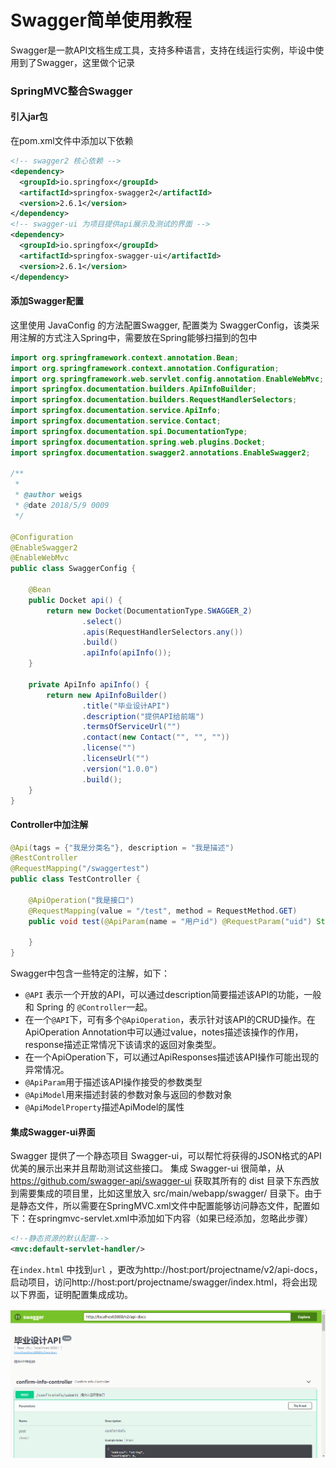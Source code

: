 # Swagger简单使用教程

Swagger是一款API文档生成工具，支持多种语言，支持在线运行实例，毕设中使用到了Swagger，这里做个记录

### SpringMVC整合Swagger

#### 引入jar包

在pom.xml文件中添加以下依赖

```xml
<!-- swagger2 核心依赖 -->
<dependency>
  <groupId>io.springfox</groupId>
  <artifactId>springfox-swagger2</artifactId>
  <version>2.6.1</version>
</dependency>
<!-- swagger-ui 为项目提供api展示及测试的界面 -->
<dependency>
  <groupId>io.springfox</groupId>
  <artifactId>springfox-swagger-ui</artifactId>
  <version>2.6.1</version>
</dependency>
```



#### 添加Swagger配置

这里使用 JavaConfig 的方法配置Swagger, 配置类为 SwaggerConfig，该类采用注解的方式注入Spring中，需要放在Spring能够扫描到的包中

```java
import org.springframework.context.annotation.Bean;
import org.springframework.context.annotation.Configuration;
import org.springframework.web.servlet.config.annotation.EnableWebMvc;
import springfox.documentation.builders.ApiInfoBuilder;
import springfox.documentation.builders.RequestHandlerSelectors;
import springfox.documentation.service.ApiInfo;
import springfox.documentation.service.Contact;
import springfox.documentation.spi.DocumentationType;
import springfox.documentation.spring.web.plugins.Docket;
import springfox.documentation.swagger2.annotations.EnableSwagger2;

/**
 *
 * @author weigs
 * @date 2018/5/9 0009
 */

@Configuration
@EnableSwagger2
@EnableWebMvc
public class SwaggerConfig {

    @Bean
    public Docket api() {
        return new Docket(DocumentationType.SWAGGER_2)
                .select()
                .apis(RequestHandlerSelectors.any())
                .build()
                .apiInfo(apiInfo());
    }

    private ApiInfo apiInfo() {
        return new ApiInfoBuilder()
                .title("毕业设计API")
                .description("提供API给前端")
                .termsOfServiceUrl("")
                .contact(new Contact("", "", ""))
                .license("")
                .licenseUrl("")
                .version("1.0.0")
                .build();
    }
}
```



#### Controller中加注解



```java
@Api(tags = {"我是分类名"}, description = "我是描述")
@RestController
@RequestMapping("/swaggertest")
public class TestController {

    @ApiOperation("我是接口")
    @RequestMapping(value = "/test", method = RequestMethod.GET)
    public void test(@ApiParam(name = "用户id") @RequestParam("uid") String uid) {

    }
}
```

Swagger中包含一些特定的注解，如下：

- `@API` 表示一个开放的API，可以通过description简要描述该API的功能，一般和 Spring 的 `@Controller`一起。
- 在一个`@API`下，可有多个`@ApiOperation`，表示针对该API的CRUD操作。在ApiOperation Annotation中可以通过value，notes描述该操作的作用，response描述正常情况下该请求的返回对象类型。
- 在一个ApiOperation下，可以通过ApiResponses描述该API操作可能出现的异常情况。
- `@ApiParam`用于描述该API操作接受的参数类型
- `@ApiModel`用来描述封装的参数对象与返回的参数对象
- `@ApiModelProperty`描述ApiModel的属性



#### 集成Swagger-ui界面

Swagger 提供了一个静态项目 Swagger-ui，可以帮忙将获得的JSON格式的API优美的展示出来并且帮助测试这些接口。 集成 Swagger-ui 很简单，从<https://github.com/swagger-api/swagger-ui> 获取其所有的 dist 目录下东西放到需要集成的项目里，比如这里放入 src/main/webapp/swagger/ 目录下。由于是静态文件，所以需要在SpringMVC.xml文件中配置能够访问静态文件，配置如下：在springmvc-servlet.xml中添加如下内容（如果已经添加，忽略此步骤）

```xml
<!--静态资源的默认配置-->
<mvc:default-servlet-handler/>
```

在`index.html` 中找到`url` ，更改为http://host:port/projectname/v2/api-docs，启动项目，访问http://host:port/projectname/swagger/index.html，将会出现以下界面，证明配置集成成功。

![](https://github.com/weiguangshuai/note/blob/master/%E5%9B%BE%E5%BA%8A/swagger_springmvc.png)



